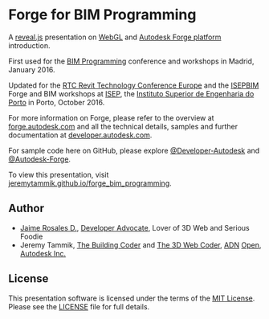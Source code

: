 # Forge for BIM Programming

A [reveal.js](https://github.com/hakimel/reveal.js) presentation
on [WebGL](https://www.khronos.org/webgl)
and [Autodesk Forge platform](https://developer.autodesk.com) introduction.

First used for
the [BIM Programming](http://www.bimprogramming.com) conference and workshops in Madrid, January 2016.

Updated for 
the [RTC Revit Technology Conference Europe](http://www.rtcevents.com/rtc2016eur) and 
the [ISEPBIM](https://www.facebook.com/ISEPBIM) Forge and BIM workshops at [ISEP](http://www.isep.ipp.pt), 
the [Instituto Superior de Engenharia do Porto](http://www.isep.ipp.pt) in Porto, October 2016.

For more information on Forge, please refer
to the overview at [forge.autodesk.com](https://forge.autodesk.com)
and all the technical details, samples and further documentation
at [developer.autodesk.com](https://developer.autodesk.com).

For sample code here on GitHub, please
explore [@Developer-Autodesk](https://github.com/Developer-Autodesk) 
and [@Autodesk-Forge](https://github.com/Autodesk-Forge).

To view this presentation, visit [jeremytammik.github.io/forge_bim_programming](http://jeremytammik.github.io/forge_bim_programming).


## Author

- [Jaime Rosales D.](https://github.com/jaimerosales),
[Developer Advocate](https://github.com/Developer-Autodesk),
Lover of 3D Web and Serious Foodie
- Jeremy Tammik,
[The Building Coder](http://thebuildingcoder.typepad.com) and
[The 3D Web Coder](http://the3dwebcoder.typepad.com),
[ADN](http://www.autodesk.com/adn)
[Open](http://www.autodesk.com/adnopen),
[Autodesk Inc.](http://www.autodesk.com)


## License

This presentation software is licensed under the terms of
the [MIT License](http://opensource.org/licenses/MIT).
Please see the [LICENSE](LICENSE) file for full details.
